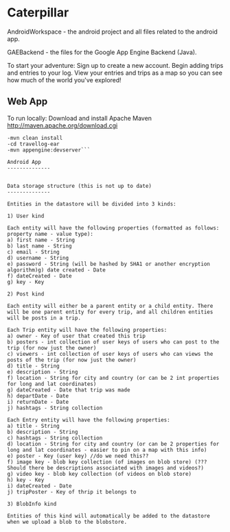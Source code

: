 Caterpillar
===========

AndroidWorkspace - the android project and all files related to the android app.

GAEBackend - the files for the Google App Engine Backend (Java).

To start your adventure: Sign up to create a new account. Begin adding trips and entries to your log. View your entries and trips as a map so you can see how much of the world you've explored!

Web App
--------------
To run locally:
Download and install Apache Maven http://maven.apache.org/download.cgi
```-cd Caterpillar/GAEBackend/travellog
-mvn clean install
-cd travellog-ear
-mvn appengine:devserver```

Android App
--------------


Data storage structure (this is not up to date)
--------------

Entities in the datastore will be divided into 3 kinds:

1) User kind

Each entity will have the following properties (formatted as follows: property name - value type):
a) first name - String
b) last name - String
c) email - String
d) username - String
e) password - String (will be hashed by SHA1 or another encryption algorithm)g) date created - Date
f) dateCreated - Date
g) key - Key

2) Post kind

Each entity will either be a parent entity or a child entity. There will be one parent entity for every trip, and all children entities will be posts in a trip.

Each Trip entity will have the following properties:
a) owner - Key of user that created this trip
b) posters - int collection of user keys of users who can post to the trip (for now just the owner)
c) viewers - int collection of user keys of users who can views the posts of the trip (for now just the owner)
d) title - String
e) description - String
f) location - String for city and country (or can be 2 int properties for long and lat coordinates)
g) dateCreated - Date that trip was made
h) departDate - Date
i) returnDate - Date
j) hashtags - String collection

Each Entry entity will have the following properties:
a) title - String
b) description - String
c) hashtags - String collection
d) location - String for city and country (or can be 2 properties for long and lat coordinates - easier to pin on a map with this info)
e) poster - Key (user key) //do we need this??
f) image key - blob key collection (of images on blob store) (??? Should there be descriptions associated with images and videos?)
g) video key - blob key collection (of videos on blob store)
h) key - Key
i) dateCreated - Date
j) tripPoster - Key of thrip it belongs to

3) BlobInfo kind

Entities of this kind will automatically be added to the datastore when we upload a blob to the blobstore. 
